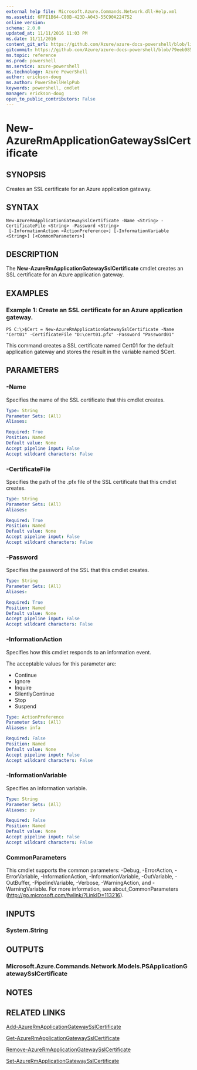 ```yaml
---
external help file: Microsoft.Azure.Commands.Network.dll-Help.xml
ms.assetid: 6FFE1B64-C80B-423D-A043-55C90A224752
online version: 
schema: 2.0.0
updated_at: 11/11/2016 11:03 PM
ms.date: 11/11/2016
content_git_url: https://github.com/Azure/azure-docs-powershell/blob/live/azureps-cmdlets-docs/ResourceManager/AzureRM.Network/v3.1.0/New-AzureRmApplicationGatewaySslCertificate.md
gitcommit: https://github.com/Azure/azure-docs-powershell/blob/79eeb985ea480979357fb4695832a0c3d29a48bf/azureps-cmdlets-docs/ResourceManager/AzureRM.Network/v3.1.0/New-AzureRmApplicationGatewaySslCertificate.md
ms.topic: reference
ms.prod: powershell
ms.service: azure-powershell
ms.technology: Azure PowerShell
author: erickson-doug
ms.author: PowerShellHelpPub
keywords: powershell, cmdlet
manager: erickson-doug
open_to_public_contributors: False
---
```


# New-AzureRmApplicationGatewaySslCertificate

## SYNOPSIS
Creates an SSL certificate for an Azure application gateway.

## SYNTAX

```
New-AzureRmApplicationGatewaySslCertificate -Name <String> -CertificateFile <String> -Password <String>
 [-InformationAction <ActionPreference>] [-InformationVariable <String>] [<CommonParameters>]
```

## DESCRIPTION
The **New-AzureRmApplicationGatewaySslCertificate** cmdlet creates an SSL certificate for an Azure application gateway.

## EXAMPLES

### Example 1: Create an SSL certificate for an Azure application gateway.
```
PS C:\>$Cert = New-AzureRmApplicationGatewaySslCertificate -Name "Cert01" -CertificateFile "D:\cert01.pfx" -Password "Password01"
```

This command creates a SSL certificate named Cert01 for the default application gateway and stores the result in the variable named $Cert.

## PARAMETERS

### -Name
Specifies the name of the SSL certificate that this cmdlet creates.

```yaml
Type: String
Parameter Sets: (All)
Aliases: 

Required: True
Position: Named
Default value: None
Accept pipeline input: False
Accept wildcard characters: False
```

### -CertificateFile
Specifies the path of the .pfx file of the SSL certificate that this cmdlet creates.

```yaml
Type: String
Parameter Sets: (All)
Aliases: 

Required: True
Position: Named
Default value: None
Accept pipeline input: False
Accept wildcard characters: False
```

### -Password
Specifies the password of the SSL that this cmdlet creates.

```yaml
Type: String
Parameter Sets: (All)
Aliases: 

Required: True
Position: Named
Default value: None
Accept pipeline input: False
Accept wildcard characters: False
```

### -InformationAction
Specifies how this cmdlet responds to an information event.

The acceptable values for this parameter are:

- Continue
- Ignore
- Inquire
- SilentlyContinue
- Stop
- Suspend

```yaml
Type: ActionPreference
Parameter Sets: (All)
Aliases: infa

Required: False
Position: Named
Default value: None
Accept pipeline input: False
Accept wildcard characters: False
```

### -InformationVariable
Specifies an information variable.

```yaml
Type: String
Parameter Sets: (All)
Aliases: iv

Required: False
Position: Named
Default value: None
Accept pipeline input: False
Accept wildcard characters: False
```

### CommonParameters
This cmdlet supports the common parameters: -Debug, -ErrorAction, -ErrorVariable, -InformationAction, -InformationVariable, -OutVariable, -OutBuffer, -PipelineVariable, -Verbose, -WarningAction, and -WarningVariable. For more information, see about_CommonParameters (http://go.microsoft.com/fwlink/?LinkID=113216).

## INPUTS

### System.String

## OUTPUTS

### Microsoft.Azure.Commands.Network.Models.PSApplicationGatewaySslCertificate

## NOTES

## RELATED LINKS

[Add-AzureRmApplicationGatewaySslCertificate](xref:ResourceManager/AzureRM.Network/v3.1.0/Add-AzureRmApplicationGatewaySslCertificate.md)

[Get-AzureRmApplicationGatewaySslCertificate](xref:ResourceManager/AzureRM.Network/v3.1.0/Get-AzureRmApplicationGatewaySslCertificate.md)

[Remove-AzureRmApplicationGatewaySslCertificate](xref:ResourceManager/AzureRM.Network/v3.1.0/Remove-AzureRmApplicationGatewaySslCertificate.md)

[Set-AzureRmApplicationGatewaySslCertificate](xref:ResourceManager/AzureRM.Network/v3.1.0/Set-AzureRmApplicationGatewaySslCertificate.md)


